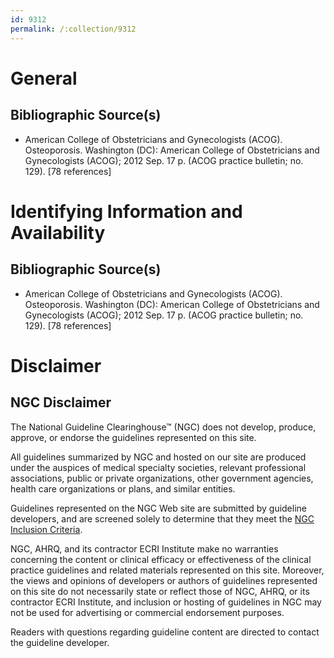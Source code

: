 ```yaml
---
id: 9312
permalink: /:collection/9312
---
```


# General

## Bibliographic Source(s)

- American College of Obstetricians and Gynecologists (ACOG). Osteoporosis. Washington (DC): American College of Obstetricians and Gynecologists (ACOG); 2012 Sep. 17 p. (ACOG practice bulletin; no. 129). [78 references]

# Identifying Information and Availability

## Bibliographic Source(s)

- American College of Obstetricians and Gynecologists (ACOG). Osteoporosis. Washington (DC): American College of Obstetricians and Gynecologists (ACOG); 2012 Sep. 17 p. (ACOG practice bulletin; no. 129). [78 references]

# Disclaimer

## NGC Disclaimer

The National Guideline Clearinghouse™ (NGC) does not develop, produce, approve, or endorse the guidelines represented on this site.

All guidelines summarized by NGC and hosted on our site are produced under the auspices of medical specialty societies, relevant professional associations, public or private organizations, other government agencies, health care organizations or plans, and similar entities.

Guidelines represented on the NGC Web site are submitted by guideline developers, and are screened solely to determine that they meet the [NGC Inclusion Criteria](/help-and-about/summaries/inclusion-criteria).

NGC, AHRQ, and its contractor ECRI Institute make no warranties concerning the content or clinical efficacy or effectiveness of the clinical practice guidelines and related materials represented on this site. Moreover, the views and opinions of developers or authors of guidelines represented on this site do not necessarily state or reflect those of NGC, AHRQ, or its contractor ECRI Institute, and inclusion or hosting of guidelines in NGC may not be used for advertising or commercial endorsement purposes.

Readers with questions regarding guideline content are directed to contact the guideline developer.


